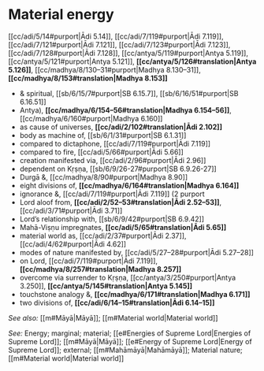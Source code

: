 # Material energy

[[cc/adi/5/14#purport|Ādi 5.14]], [[cc/adi/7/119#purport|Ādi 7.119]], [[cc/adi/7/121#purport|Ādi 7.121]], [[cc/adi/7/123#purport|Ādi 7.123]], [[cc/adi/7/128#purport|Ādi 7.128]], [[cc/antya/5/119#purport|Antya 5.119]], [[cc/antya/5/121#purport|Antya 5.121]], **[[cc/antya/5/126#translation|Antya 5.126]]**, [[cc/madhya/8/130–31#purport|Madhya 8.130–31]], **[[cc/madhya/8/153#translation|Madhya 8.153]]**

* & spiritual, [[sb/6/15/7#purport|SB 6.15.7]], [[sb/6/16/51#purport|SB 6.16.51]]
* Antya), **[[cc/madhya/6/154–56#translation|Madhya 6.154–56]]**, [[cc/madhya/6/160#purport|Madhya 6.160]]
* as cause of universes, **[[cc/adi/2/102#translation|Ādi 2.102]]**
* body as machine of, [[sb/6/1/31#purport|SB 6.1.31]]
* compared to dictaphone, [[cc/adi/7/119#purport|Ādi 7.119]]
* compared to fire, [[cc/adi/5/66#purport|Ādi 5.66]]
* creation manifested via, [[cc/adi/2/96#purport|Ādi 2.96]]
* dependent on Kṛṣṇa, [[sb/6/9/26-27#purport|SB 6.9.26-27]]
* Durgā &, [[cc/madhya/8/90#purport|Madhya 8.90]]
* eight divisions of, **[[cc/madhya/6/164#translation|Madhya 6.164]]**
* ignorance &, [[cc/adi/7/119#purport|Ādi 7.119]] (2 purport
* Lord aloof from, **[[cc/adi/2/52–53#translation|Ādi 2.52–53]]**, [[cc/adi/3/71#purport|Ādi 3.71]]
* Lord’s relationship with, [[sb/6/9/42#purport|SB 6.9.42]]
* Mahā-Viṣṇu impregnates, **[[cc/adi/5/65#translation|Ādi 5.65]]**
* material world as, [[cc/adi/2/37#purport|Ādi 2.37]], [[cc/adi/4/62#purport|Ādi 4.62]]
* modes of nature manifested by, [[cc/adi/5/27–28#purport|Ādi 5.27–28]]
* on Lord, [[cc/adi/7/119#purport|Ādi 7.119]], **[[cc/madhya/8/257#translation|Madhya 8.257]]**
* overcome via surrender to Kṛṣṇa, [[cc/antya/3/250#purport|Antya 3.250]], **[[cc/antya/5/145#translation|Antya 5.145]]**
* touchstone analogy &, **[[cc/madhya/6/171#translation|Madhya 6.171]]**
* two divisions of, **[[cc/adi/6/14–15#translation|Ādi 6.14–15]]**

*See also:* [[m#Māyā|Māyā]]; [[m#Material world|Material world]]

*See:* Energy; marginal; material; [[e#Energies of Supreme Lord|Energies of Supreme Lord]]; [[m#Māyā|Māyā]]; [[e#Energy of Supreme Lord|Energy of Supreme Lord]]; external; [[m#Mahāmāyā|Mahāmāyā]]; Material nature; [[m#Material world|Material world]]
